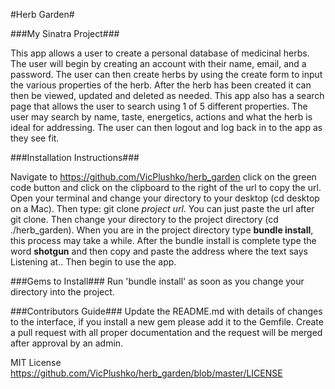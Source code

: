 
#Herb Garden#

###My Sinatra Project###

This app allows a user to create a personal database of medicinal herbs. The user will begin by creating an account with their name, email, and a password. The user can then create herbs by using the create form to input the various properties of the herb. After the herb has been created it can then be viewed, updated and deleted as needed. This app also has a search page that allows the user to search using 1 of 5 different properties. The user may search by name, taste, energetics, actions and what the herb is ideal for addressing. The user can then logout and log back in to the app as they see fit.

###Installation Instructions###

Navigate to https://github.com/VicPlushko/herb_garden click on the green code button and click on the clipboard to the right of the url to copy the url. Open your terminal and change your directory to your desktop (cd desktop on a Mac). 
Then type: git clone *project url*. You can just paste the url after git clone. Then change your directory to the project directory (cd ./herb_garden). When you are in the project directory type **bundle install**, this process may take a while. After the bundle install is complete type the word **shotgun** and then copy and paste the address where the text says Listening at.. Then begin to use the app.

###Gems to Install###
Run 'bundle install' as soon as you change your directory into the project.

###Contributors Guide###
Update the README.md with details of changes to the interface, if you install a new gem please add it to the Gemfile. Create a pull request with all proper documentation and the request will be merged after approval by an admin.

MIT License https://github.com/VicPlushko/herb_garden/blob/master/LICENSE
